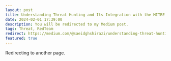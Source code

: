 ```yaml
---
layout: post
title: Understanding Threat Hunting and Its Integration with the MITRE ATT&CK Framework
date: 2024-02-01 17:39:00
description: You will be redirected to my Medium post.
tags: Threat, RedTeam
redirect: https://medium.com/@saeidghshirazi/understanding-threat-hunting-and-its-integration-with-the-mitre-att-ck-framework-a19d62d1af6d
featured: true
---
```


Redirecting to another page.
